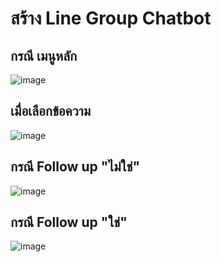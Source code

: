 # สร้าง Line Group Chatbot

## กรณี เมนูหลัก
![image](https://github.com/user-attachments/assets/bfaf8e46-8ce2-4eca-ae53-dfaf61bbbb8a)

## เมื่อเลือกข้อความ
![image](https://github.com/user-attachments/assets/7cf367fe-3bd1-4ddb-8064-7ab6de972748)

## กรณี Follow up "ไม่ใช่"
![image](https://github.com/user-attachments/assets/74e87656-7ca9-4fcf-aeaf-9838e5007fa8)

## กรณี Follow up "ใช่"
![image](https://github.com/user-attachments/assets/96d6bf13-7608-4bde-bb69-0742ce38b3da)
